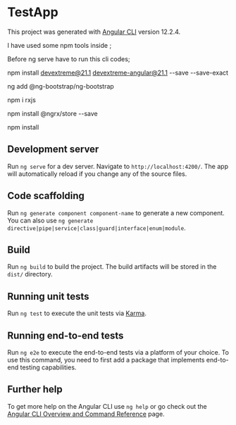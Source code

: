 # TestApp

This project was generated with [Angular CLI](https://github.com/angular/angular-cli) version 12.2.4.

I have used some npm tools inside ;

Before ng serve have to run this cli codes;

npm install devextreme@21.1 devextreme-angular@21.1 --save --save-exact

ng add @ng-bootstrap/ng-bootstrap

npm i rxjs

npm install @ngrx/store --save

npm install

## Development server

Run `ng serve` for a dev server. Navigate to `http://localhost:4200/`. The app will automatically reload if you change any of the source files.

## Code scaffolding

Run `ng generate component component-name` to generate a new component. You can also use `ng generate directive|pipe|service|class|guard|interface|enum|module`.

## Build

Run `ng build` to build the project. The build artifacts will be stored in the `dist/` directory.

## Running unit tests

Run `ng test` to execute the unit tests via [Karma](https://karma-runner.github.io).

## Running end-to-end tests

Run `ng e2e` to execute the end-to-end tests via a platform of your choice. To use this command, you need to first add a package that implements end-to-end testing capabilities.

## Further help

To get more help on the Angular CLI use `ng help` or go check out the [Angular CLI Overview and Command Reference](https://angular.io/cli) page.
